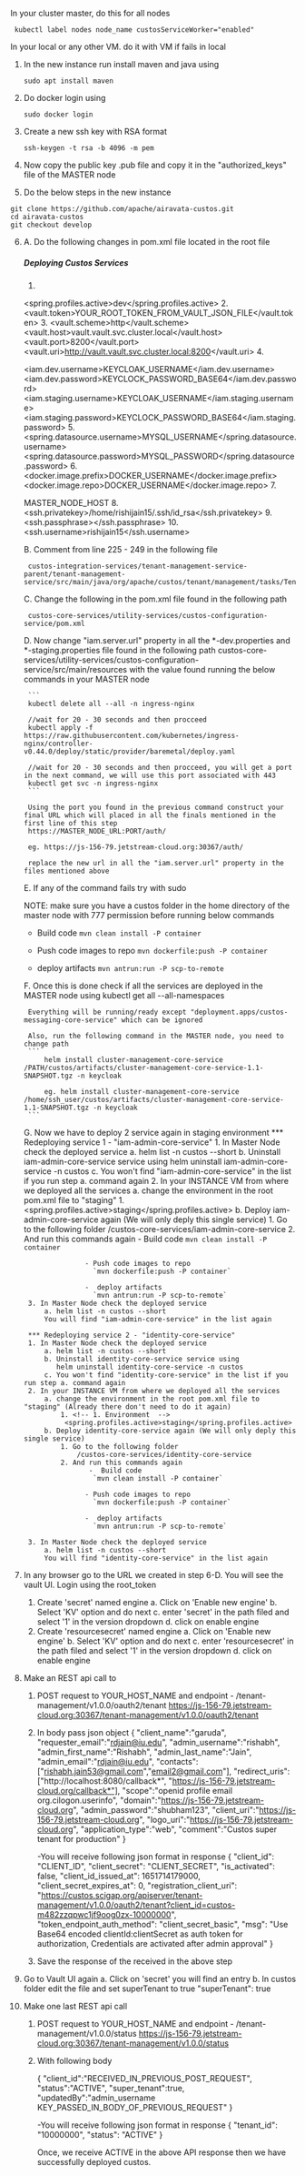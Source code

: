 In your cluster master, do this for all nodes

` kubectl label nodes node_name custosServiceWorker="enabled"`


In your local or any other VM. do it with VM if fails in local
1. In the new instance run install maven and java using
    
    ```
    sudo apt install maven
    ```

2. Do docker login using 
    
    ```
    sudo docker login
    ```

3. Create a new ssh key with RSA format

    ```
    ssh-keygen -t rsa -b 4096 -m pem
    ```

4. Now copy the public key .pub file and copy it in the "authorized_keys" file of the MASTER node

5. Do the below steps in the new instance
    
```
git clone https://github.com/apache/airavata-custos.git
cd airavata-custos
git checkout develop
```

6. 
   A. Do the following changes in pom.xml file located in the root file

    ##### Deploying Custos Services
    1. <!-- 1. Environment  -->
    <spring.profiles.active>dev</spring.profiles.active>
    2.  <!-- 2. Vault root_token -->
        <vault.token>YOUR_ROOT_TOKEN_FROM_VAULT_JSON_FILE</vault.token>
    3.  <!-- 3. Below values are static -->
        <vault.scheme>http</vault.scheme>
        <vault.host>vault.vault.svc.cluster.local</vault.host>
        <vault.port>8200</vault.port>
        <vault.uri>http://vault.vault.svc.cluster.local:8200</vault.uri>
    4. <!-- 4. keycloak credentials --> 
    <!-- KEYCLOCK_PASSWORD can be found from the command while deploying keycloak  -->
    <!-- BASE64 format only -->
    <iam.dev.username>KEYCLOAK_USERNAME</iam.dev.username>
    <iam.dev.password>KEYCLOCK_PASSWORD_BASE64</iam.dev.password>
    <iam.staging.username>KEYCLOAK_USERNAME</iam.staging.username>
    <iam.staging.password>KEYCLOCK_PASSWORD_BASE64</iam.staging.password>
    5. <!-- 5. MySQL credentials -->
        <!-- Found while deploying MYSQL -->
        <spring.datasource.username>MYSQL_USERNAME</spring.datasource.username>
        <spring.datasource.password>MYSQL_PASSWORD</spring.datasource.password>
    6. <!-- 6. Docker username - add username to both the fields -->
        <!-- Same username which you logged in, in the above steps -->
        <docker.image.prefix>DOCKER_USERNAME</docker.image.prefix>
        <docker.image.repo>DOCKER_USERNAME</docker.image.repo>
    7. <!-- 7. Hostname (Master node) -->
    <!-- js-156-79.jetstream-cloud.org -->
    <host>MASTER_NODE_HOST</host>
    8. <!-- 8. Private key path generated in RSA format -->
        <!-- ssh-keygen -t rsa -b 4096 -m pem  -->
        <!-- Path in this instance -->
        <ssh.privatekey>/home/rishijain15/.ssh/id_rsa</ssh.privatekey>
    9. <!-- 9. Empty below parameter -->
        <ssh.passphrase></ssh.passphrase>
    10. <!-- 10.. Username of master node -->
        <ssh.username>rishijain15</ssh.username>

    B. Comment from line 225 - 249 in the following file

        custos-integration-services/tenant-management-service-parent/tenant-management-service/src/main/java/org/apache/custos/tenant/management/tasks/TenantActivationTask.java

    C. Change the following in the pom.xml file found in the following path

        custos-core-services/utility-services/custos-configuration-service/pom.xml

    D. Now change "iam.server.url" property in all the *-dev.properties and *-staging.properties file found in the following path
        custos-core-services/utility-services/custos-configuration-service/src/main/resources
       with the value found running the below commands in your MASTER node

        ```
        kubectl delete all --all -n ingress-nginx

        //wait for 20 - 30 seconds and then procceed
        kubectl apply -f https://raw.githubusercontent.com/kubernetes/ingress-nginx/controller-v0.44.0/deploy/static/provider/baremetal/deploy.yaml

        //wait for 20 - 30 seconds and then procceed, you will get a port in the next command, we will use this port associated with 443
        kubectl get svc -n ingress-nginx
        ```

        Using the port you found in the previous command construct your final URL which will placed in all the finals mentioned in the first line of this step
        https://MASTER_NODE_URL:PORT/auth/

        eg. https://js-156-79.jetstream-cloud.org:30367/auth/

        replace the new url in all the "iam.server.url" property in the files mentioned above


    E. If any of the command fails try with sudo 
   
    NOTE: make sure you have a custos folder in the home directory of the master node with 777 permission before running below commands

    -  Build code
        `mvn clean install -P container`

    - Push code images to repo
       `mvn dockerfile:push -P container`

    -  deploy artifacts
       `mvn antrun:run -P scp-to-remote`

    F. Once this is done check if all the services are deployed in the MASTER node using 
        kubectl get all --all-namespaces

        Everything will be running/ready except "deployment.apps/custos-messaging-core-service" which can be ignored      

        Also, run the following command in the MASTER node, you need to change path 
        ```
            helm install cluster-management-core-service /PATH/custos/artifacts/cluster-management-core-service-1.1-SNAPSHOT.tgz -n keycloak
            
            eg. helm install cluster-management-core-service /home/ssh_user/custos/artifacts/cluster-management-core-service-1.1-SNAPSHOT.tgz -n keycloak
        ``` 
        
    G. Now we have to deploy 2 service again in staging environment
        *** Redeploying service 1 - "iam-admin-core-service"
        1. In Master Node check the deployed service
            a. helm list -n custos --short 
            b. Uninstall iam-admin-core-service service using
               helm uninstall iam-admin-core-service -n custos
            c. You won't find "iam-admin-core-service" in the list if you run step a. command again
        2. In your INSTANCE VM from where we deployed all the services 
            a. change the environment in the root pom.xml file to "staging"
                1. <!-- 1. Environment  -->
                 <spring.profiles.active>staging</spring.profiles.active>
            b. Deploy iam-admin-core-service again (We will only deply this single service)
                1. Go to the following folder
                    /custos-core-services/iam-admin-core-service
                2. And run this commands again 
                       -  Build code
                        `mvn clean install -P container`

                      - Push code images to repo
                        `mvn dockerfile:push -P container`

                      -  deploy artifacts
                        `mvn antrun:run -P scp-to-remote`
        3. In Master Node check the deployed service
            a. helm list -n custos --short 
            You will find "iam-admin-core-service" in the list again

        *** Redeploying service 2 - "identity-core-service"
        1. In Master Node check the deployed service
            a. helm list -n custos --short 
            b. Uninstall identity-core-service service using
               helm uninstall identity-core-service -n custos
            c. You won't find "identity-core-service" in the list if you run step a. command again
        2. In your INSTANCE VM from where we deployed all the services 
            a. change the environment in the root pom.xml file to "staging" (Already there don't need to do it again)
                1. <!-- 1. Environment  -->
                 <spring.profiles.active>staging</spring.profiles.active>
            b. Deploy identity-core-service again (We will only deply this single service)
                1. Go to the following folder
                    /custos-core-services/identity-core-service
                2. And run this commands again 
                       -  Build code
                        `mvn clean install -P container`

                      - Push code images to repo
                        `mvn dockerfile:push -P container`

                      -  deploy artifacts
                        `mvn antrun:run -P scp-to-remote`

        3. In Master Node check the deployed service
            a. helm list -n custos --short 
            You will find "identity-core-service" in the list again

7. In any browser go to the URL we created in step 6-D. You will see the vault UI. Login using the root_token
    1. Create 'secret' named engine
        a. Click on 'Enable new engine'
        b. Select 'KV' option and do next 
        c. enter 'secret' in the path filed and select '1' in the version dropdown 
        d. click on enable engine
    2. Create 'resourcesecret' named engine
        a. Click on 'Enable new engine'
        b. Select 'KV' option and do next 
        c. enter 'resourcesecret' in the path filed and select '1' in the version dropdown 
        d. click on enable engine

8. Make an REST api call to 
    1. POST request to YOUR_HOST_NAME and endpoint - /tenant-management/v1.0.0/oauth2/tenant
    https://js-156-79.jetstream-cloud.org:30367/tenant-management/v1.0.0/oauth2/tenant
    2. In body pass json object
        {
            "client_name":"garuda",
            "requester_email":"rdjain@iu.edu",
            "admin_username":"rishabh",
            "admin_first_name":"Rishabh",
            "admin_last_name":"Jain",
            "admin_email":"rdjain@iu.edu",
            "contacts":["rishabh.jain53@gmail.com","email2@gmail.com"],
            "redirect_uris":["http://localhost:8080/callback*",
            "https://js-156-79.jetstream-cloud.org/callback*"],
            "scope":"openid profile email org.cilogon.userinfo",
            "domain":"https://js-156-79.jetstream-cloud.org",
            "admin_password":"shubham123",
            "client_uri":"https://js-156-79.jetstream-cloud.org",
            "logo_uri":"https://js-156-79.jetstream-cloud.org",
            "application_type":"web",
            "comment":"Custos super tenant for production"
        }
        
        -You will receive following json format in response
        { 
            "client_id": "CLIENT_ID", 
            "client_secret": "CLIENT_SECRET", 
            "is_activated": false, 
            "client_id_issued_at": 1651714179000,
            "client_secret_expires_at": 0,
            "registration_client_uri": "https://custos.scigap.org/apiserver/tenant-management/v1.0.0/oauth2/tenant?client_id=custos-m482zzqpwc1jf9oog0zx-10000000",
            "token_endpoint_auth_method": "client_secret_basic",
            "msg": "Use Base64 encoded clientId:clientSecret as auth token for authorization, Credentials are activated after admin approval" 
        }

    3. Save the response of the received in the above step
   
9. Go to Vault UI again 
    a. Click on 'secret' you will find an entry 
    b. In custos folder edit the file and set superTenant to true
         "superTenant": true

10. Make one last REST api call
    1. POST request to YOUR_HOST_NAME and endpoint - /tenant-management/v1.0.0/status
         https://js-156-79.jetstream-cloud.org:30367/tenant-management/v1.0.0/status 
    2. With following body 

        {
        "client_id":"RECEIVED_IN_PREVIOUS_POST_REQUEST",
        "status":"ACTIVE",
        "super_tenant":true,
        "updatedBy":"admin_username   KEY_PASSED_IN_BODY_OF_PREVIOUS_REQUEST"
        }
        
        -You will receive following json format in response 
        { 
        "tenant_id": "10000000",
        "status": "ACTIVE" 
        }
        
        
        Once, we receive ACTIVE in the above API response then we have successfully deployed custos.
